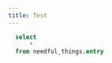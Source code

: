 ```yaml
---
title: Test
---
```


<CalendarHeatmap 
    data={entry}
    date=datum
    value=welbevindenVandaag
    title="Calendar Heatmap"
    subtitle="Dagelijks persoonlijk cijfer"
/>


```sql entry
  select
      *
  from needful_things.entry
```

